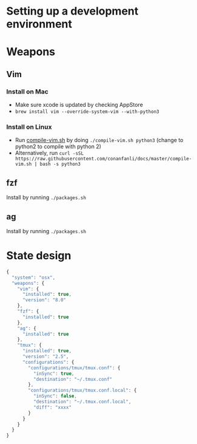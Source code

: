 Setting up a development environment
====================================
# Weapons
## Vim

### Install on Mac
- Make sure xcode is updated by checking AppStore
- `brew install vim --override-system-vim --with-python3`

### Install on Linux
- Run [compile-vim.sh](compile-vim.sh) by doing `./compile-vim.sh python3` (change to python2 to compile with python 2)
- Alternatively, run `curl -sSL https://raw.githubusercontent.com/conanfanli/docs/master/compile-vim.sh | bash -s python3`

## fzf
Install by running `./packages.sh`

## ag
Install by running `./packages.sh`

# State design
```javascript
{
  "system": "osx",
  "weapons": {
    "vim": {
      "installed": true,
      "version": "8.0"
    },
    "fzf": {
      "installed": true
    },
    "ag": {
      "installed": true
    },
    "tmux": {
      "installed": true,
      "version": "2.5",
      "configurations": {
        "configurations/tmux/tmux.conf": {
          "inSync": true,
          "destination": "~/.tmux.conf"
        },
        "configurations/tmux/tmux.conf.local": {
          "inSync": false,
          "destination": "~/.tmux.conf.local",
          "diff": "xxxx"
        }
      }
    }
  }
}
```
